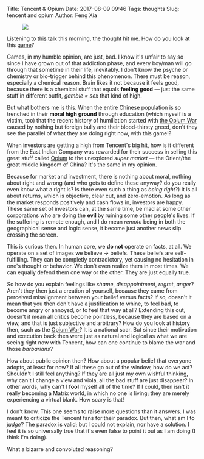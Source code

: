 Title: Tencent & Opium
Date: 2017-08-09 09:46
Tags: thoughts
Slug: tencent and opium
Author: Feng Xia


<figure class="col l6 m6 s12">
  <img src="{{SITEURL}}/images/boxer.jpg"/>
</figure>

Listening to [this talk][1] this morning, the thought hit me. How do
you look at this [game][2]?

[1]: https://www.youtube.com/watch?v=6DsteIjyZZs
[2]: https://www.wikiwand.com/en/King_of_Glory

Games, in my humble opinion, are just, bad. I know it's unfair to say
so since I have grown out of that addiction phase, and every boy/man
will go through that sometime in their life, inevitably. I don't know
the psyche or chemistry or bio-trigger behind this phenomenon. There
must be reason, especially a chemical reason. Brain likes it not
because it feels good, because there is a chemical stuff that equals
**feeling good** &mdash; just the same stuff in different outfit,
_gamble = sex_ that kind of high.

But what bothers me is this. When the entire Chinese population is so
trenched in their **moral high ground** through education (which
myself is a victim, too) that the recent history of humiliation
started with [the Opium War][3] caused by nothing but foreign bully
and their blood-thirsty greed, don't they see the parallel of what
they are doing right now, with this game!?

[3]: https://www.wikiwand.com/en/Opium_Wars

When investors are getting a high from Tencent's big hit, how is it
different from the East Indian Company was rewarded for their 
success in selling this great stuff called [Opium][4] to the
unexplored _super market_  &mdash; the Orient/the great middle kingdom
of China? It's the same in my opinion.

[4]: https://www.wikiwand.com/en/Opium

Because for market and investment, there is nothing about moral,
nothing about right and wrong (and who gets to define these anyway? do
you really even know what a right is? Is there even such a thing as
_being right_?) It is all about returns, which is objective, clear
cut, and zero-emotion. As long as the market responds positively and
cash flows in, investors are happy. These same set of investors can,
at the same time, be mad at some other corporations who are doing the
**evil** by ruining some other people's lives. If the suffering is
remote enough, and I do mean _remote_ being in both the geographical
sense and logic sense, it become just another news slip crossing the
screen.

This is curious then. In human core, we **do not** operate on facts,
at all. We operate on a set of images we believe &rarr; beliefs. These
beliefs are self-fulfilling. They can be completly contradictory, yet
causing no hesitation in one's thought or behavior. We don't even
realize them in most times. We can equally defend them one way or the
other. They are just equally true.

So how do you explain feelings like _shame_, _disappointment_,
_regret_, _anger_? Aren't they then just a creation of yourself,
because they came from perceived misalignment between your belief
versus facts? If so, doesn't it mean that you then don't have a
justification to whine, to feel bad, to become angry or annoyed, or to
feel that way at all? Extending this out, doesn't it mean all
critics become pointless, because they are based on a view, and that
is just subjective and arbitrary? How do you look at history then,
such as the [Opium War][3]? It is a national scar. But since their
motivation and execution back then were just as natural and logical as
what we are seeing right now with Tencent, how can one continue to
blame the war and those _barbarians_?

How about public opinion then? How about a popular belief that
everyone adopts, at least for now? If all these go out of the window,
how do we act? Shouldn't I still feel anything? If they are all just
my own wishful thinking, why can't I change a view and viola, all the
bad stuff are just disappear? In other words, why can't I **fool**
myself all of the time? If I could, then isn't it really becoming a
Matrix world, in which no one is living; they are merely experiencing
a virtual blank. How scary is that!

I don't know. This one seems to raise more questions than it
answers. I was meant to criticize the Tencent fans for their
paradox. But then, what am I to _judge_? The paradox is valid; but I
could not explain, nor have a solution. I feel it is so universally
true that it's even false to point it out as I am doing (I think I'm
doing).

What a bizarre and convoluted reasoning?
